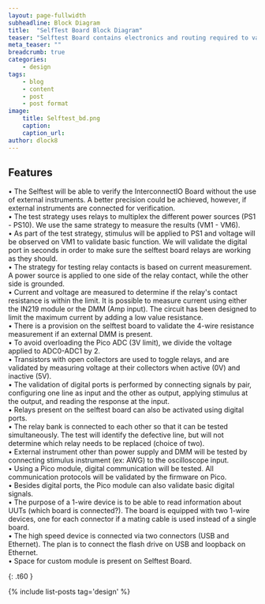 ```yaml
---
layout: page-fullwidth
subheadline: Block Diagram
title:  "SelfTest Board Block Diagram"
teaser: "Selftest Board contains electronics and routing required to validate the resources contains on the First TestStation"
meta_teaser: ""
breadcrumb: true
categories:
    - design
tags:
    - blog
    - content
    - post
    - post format
image:
    title: Selftest_bd.png
    caption: 
    caption_url: 
author: dlock8
---
```


## Features

•	 The Selftest will be able to verify the InterconnectIO Board without the use of external instruments. A better precision could be achieved, however, if external instruments are connected for verification. <br>
•	The test strategy uses relays to multiplex the different power sources (PS1 - PS10). We use the same strategy to measure the results (VM1 - VM6).<br>
•	 As part of the test strategy, stimulus will be applied to PS1 and voltage will be observed on VM1 to validate basic function. We will validate the digital port in seconds in order to make sure the selftest board relays are working as they should.<br>
•	 The strategy for testing relay contacts is based on current measurement.  A power source is applied to one side of the relay contact, while the other side is grounded.<br>
•	 Current and voltage are measured to determine if the relay's contact resistance is within the limit. It is possible to measure current using either the IN219 module or the DMM (Amp input). The circuit has been designed to limit the maximum current by adding a low value resistance.<br>
•	 There is a provision on the selftest board to validate the 4-wire resistance measurement if an external DMM is present.<br>
•	 To avoid overloading the Pico ADC (3V limit), we divide the voltage applied to ADC0-ADC1 by 2.<br>
•	 Transistors with open collectors are used to toggle relays, and are validated by measuring voltage at their collectors when active (0V) and inactive (5V).<br>
•	 The validation of digital ports is performed by connecting signals by pair, configuring one line as input and the other as output, applying stimulus at the output, and reading the response at the input.<br>
•	 Relays present on the selftest board can also be activated using digital ports.<br>
•	 The relay bank is connected to each other so that it can be tested simultaneously. The test will identify the defective line, but will not determine which relay needs to be replaced (choice of two).<br>
•	 External instrument other than power supply and DMM will be tested by connecting stimulus instrument (ex: AWG) to the oscilloscope input.<br>
•	 Using a Pico module, digital communication will be tested. All communication protocols will be validated by the firmware on Pico.<br>
•	 Besides digital ports, the Pico module can also validate basic digital signals.<br>
•	 The purpose of a 1-wire device is to be able to read information about UUTs (which board is connected?). The board is equipped with two 1-wire devices, one for each connector if a mating cable is used instead of a single board.<br>
•	 The high speed device is connected via two connectors (USB and Ethernet). The plan is to connect the flash drive on USB and loopback on Ethernet.<br>
•	 Space for custom module is present on Selftest Board.<br>


{: .t60 }

{% include list-posts tag='design' %}




